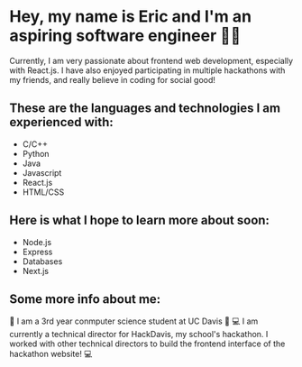 <h1>Hey, my name is Eric and I'm an aspiring software engineer 🙋‍♂️</h1>

Currently, I am very passionate about frontend web development, especially with React.js. I have also enjoyed participating in multiple hackathons with my friends, and really believe in coding for social good!

<h2>These are the languages and technologies I am experienced with:</h2>

* C/C++
* Python
* Java
* Javascript
* React.js
* HTML/CSS

<h2>Here is what I hope to learn more about soon:</h2>

* Node.js
* Express
* Databases
* Next.js

<h2>Some more info about me:</h2>

🐄 I am a 3rd year conmputer science student at UC Davis 🐄
💻 I am currently a technical director for HackDavis, my school's hackathon. I worked with other technical directors to build the frontend interface of the hackathon website! 💻
